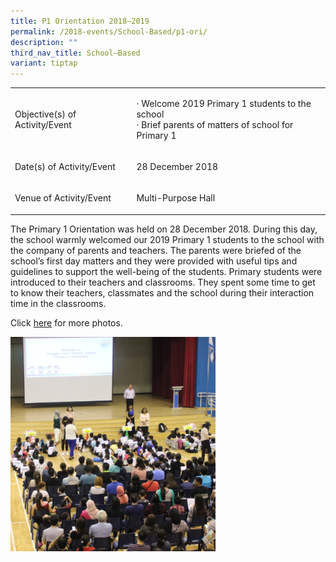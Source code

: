 ```yaml
---
title: P1 Orientation 2018–2019
permalink: /2018-events/School-Based/p1-ori/
description: ""
third_nav_title: School–Based
variant: tiptap
---
```

<table>
<tbody>
<tr>
<td rowspan="1" colspan="1">
<p>Objective(s) of Activity/Event</p>
</td>
<td rowspan="1" colspan="1">
<p>· Welcome 2019 Primary 1 students to the school
<br>· Brief parents of matters of school for Primary 1</p>
</td>
</tr>
<tr>
<td rowspan="1" colspan="1">
<p>Date(s) of Activity/Event</p>
</td>
<td rowspan="1" colspan="1">
<p>28 December 2018</p>
</td>
</tr>
<tr>
<td rowspan="1" colspan="1">
<p>Venue of Activity/Event</p>
</td>
<td rowspan="1" colspan="1">
<p>Multi-Purpose Hall</p>
</td>
</tr>
</tbody>
</table>
<p>The Primary 1 Orientation was held on 28 December 2018. During this day,
the school warmly welcomed our 2019 Primary 1 students to the school with
the company of parents and teachers. The parents were briefed of the school’s
first day matters and they were provided with useful tips and guidelines
to support the well-being of the students. Primary students were introduced
to their teachers and classrooms. They spent some time to get to know their
teachers, classmates and the school during their interaction time in the
classrooms.</p>
<p>Click <a href="https://www.flickr.com/photos/142848383@N02/albums/72157707158141304" rel="noopener noreferrer nofollow" target="_blank">here</a>&nbsp;for
more photos.</p>
<div class="isomer-image-wrapper">
<img style="width:65%" height="auto" width="100%" src="/images/OD%202018.png">
</div>
<p></p>